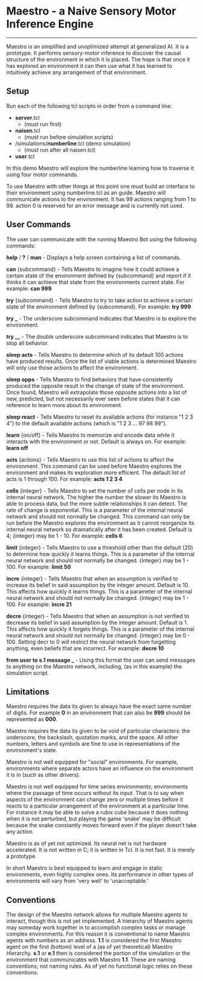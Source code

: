 # Maestro - a Naive Sensory Motor Inference Engine #
--------------------------------

Maestro is an simplified and unoptimized attempt at generalized AI. It is a prototype. It performs sensory-motor inference to discover the causal structure of the environment in which it is placed. The hope is that once it has explored an environment it can then use what it has learned to intuitively achieve any arrangement of that environment.


## Setup ##

Run each of the following tcl scripts in order from a command line:

- **server**.tcl
	- (must run first)
- **naisen**.tcl
	- (must run before simulation scripts)
- /simulations/**numberline**.tcl (demo simulation)
	- (must run after all naisen.tcl)
- **user**.tcl

In this demo Maestro will explore the numberline learning how to traverse it using four motor commands.

To use Maestro with other things at this point one must build an interface to their environment using numberline.tcl as an guide. Maestro will communicate actions to the environment. It has 99 actions ranging from 1 to 99. action 0 is reserved for an error message and is currently not used.


## User Commands ##

The user can communicate with the running Maestro Bot using the following commands:

**help** / **?** / **man** - Displays a help screen containing a list of commands.

**can** {subcommand} - Tells Maestro to imagine how it could achieve a certain state of the environment defined by {subcommand} and report if it thinks it can achieve that state from the environments current state. For example: **can 999**

**try** {subcommand} - Tells Maestro to try to take action to achieve a certain state of the environment defined by {subcommand}. For example: **try 999**

**try _** - The underscore subcommand indicates that Maestro is to explore the environment.

**try __** - The double underscore subcommand indicates that Maestro is to stop all behavior.

**sleep acts** - Tells Maestro to determine which of its default 100 actions have produced results. Once the list of viable actions is determined Maestro will only use those actions to affect the environment.

**sleep opps** - Tells Maestro to find behaviors that have consistently produced the opposite result in the change of state of the environment. Once found, Maestro will extrapolate those opposite actions into a list of new, predicted, but not necessarily ever seen before states that it can reference to learn more about its environment.

**sleep react** - Tells Maestro to reset its available actions (for instance "1 2 3 4") to the default available actions (which is "1 2 3 ... 97 98 99").

**learn** {on/off} - Tells Maestro to memorize and encode data while it interacts with the environment or not. Default is always on. For example: **learn off**

**acts** {actions} - Tells Maestro to use this list of actions to affect the environment. This command can be used before Maestro explores the environment and makes its exploration more efficient. The default list of acts is 1 through 100. For example: **acts 1 2 3 4**

**cells** {integer} - Tells Maestro to set the number of cells per node in its internal neural network. The higher the number the slower its Maestro is able to process data, but the more subtle relationships it can detect. The rate of change is exponential. This is a parameter of the internal neural network and should not normally be changed. This command can only be run before the Maestro explores the environment as it cannot reorganize its internal neural network so dramatically after it has been created. Default is 4; {integer} may be 1 - 10. For example: **cells 6**

**limit** {integer} - Tells Maestro to use a threshold other than the default (20) to determine how quickly it learns things. This is a parameter of the internal neural network and should not normally be changed. {integer} may be 1 - 100. For example: **limit 50**

**incre** {integer} - Tells Maestro that when an assumption is verified to increase its belief in said assumption by the integer amount. Default is 10. This affects how quickly it learns things. This is a parameter of the internal neural network and should not normally be changed. {integer} may be 1 - 100. For example: **incre 21**

**decre** {integer} - Tells Maestro that when an assumption is not verified to decrease its belief in said assumption by the integer amount. Default is 1. This affects how quickly it forgets things. This is a parameter of the internal neural network and should not normally be changed. {integer} may be 0 - 100. Setting decr to 0 will restrict the neural network from forgetting anything, even beliefs that are incorrect. For example: **decre 10**

**from user to s.1 message _** - Using this format the user can send messages to anything on the Maestro network, including, (as in this example) the simulation script.


## Limitations ##

Maestro requires the data its given to always have the exact same number of digits. For example **0** in an environment that can also be **999** should be represented as **000**.

Maestro requires the data its given to be void of particular characters: the underscore, the backslash, quotation marks, and the space. All other numbers, letters and symbols are fine to use in representations of the environment's state.

Maestro is not well equipped for "social" environments. For example, environments where separate actors have an influence on the environment it is in (such as other drivers).

Maestro is not well equipped for time series environments; environments where the passage of time occurs without its input. That is to say when aspects of the environment can change zero or multiple times before it reacts to a particular arrangement of the environment at a particular time. For instance it may be able to solve a rubix cube because it does nothing when it is not perturbed, but playing the game 'snake' may be difficult because the snake constantly moves forward even if the player doesn't take any action.

Maestro is as of yet not optimized. Its neural net is not hardware accelerated. It is not written in C; it is written in Tcl. It is not fast. It is merely a prototype.

In short Maestro is best equipped to learn and engage in static environments, even highly complex ones. Its performance in other types of environments will vary from 'very well' to 'unacceptable.'

## Conventions ##

The design of the Maestro network allows for multiple Maestro agents to interact, though this is not yet implemented. A hierarchy of Maestro agents may someday work together in to accomplish complex tasks or manage complex environments. For this reason it is conventional to name Maestro agents with numbers as an address. **1.1** is considered the first Maestro agent on the first (bottom) level of a (as of yet theoretical) Maestro Hierarchy. **s.1** or **e.1** then is considered the portion of the simulation or the environment that communicates with Maestro **1.1**. These are naming conventions; not naming rules. As of yet no functional logic relies on these conventions.
